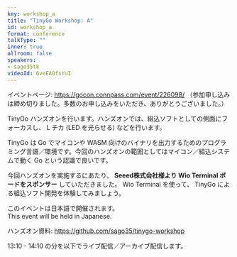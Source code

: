 ```yaml
---
key: workshop_a
title: "TinyGo Workshop: A"
id: workshop_a
format: conference
talkType: ""
inner: true
allroom: false
speakers:
- sago35tk
videoId: 6veEA0fsYuI
---
```


イベントページ: https://gocon.connpass.com/event/226098/
（参加申し込みは締め切りました。多数のお申し込みをいただき、ありがとうございました。）

TinyGo ハンズオンを行います。ハンズオンでは、組込ソフトとしての側面にフォーカスし、 L チカ (LED を光らせる) などを行います。  

TinyGo は Go でマイコンや WASM 向けのバイナリを出力するためのプログラミング言語／環境です。今回のハンズオンの範囲としてはマイコン／組込システムで動く Go という認識で良いです。

今回ハンズオンを実施するにあたり、 __Seeed株式会社様より Wio Terminal ボードをスポンサー__ していただきました。 Wio Terminal を使って、 TinyGo による組込ソフト開発を体験してみましょう。

このイベントは日本語で開催されます。  
This event will be held in Japanese.

ハンズオン資料: https://github.com/sago35/tinygo-workshop

13:10 - 14:10 の分を以下でライブ配信／アーカイブ配信します。